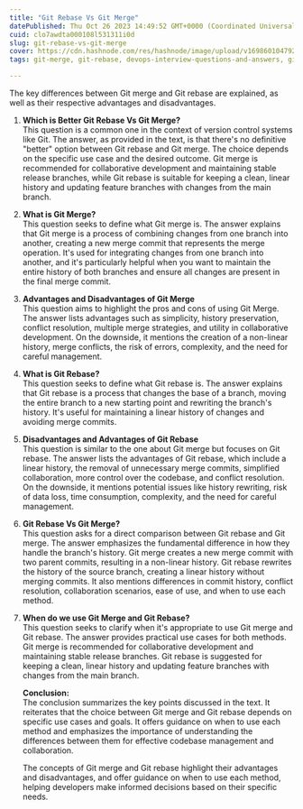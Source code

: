 ```yaml
---
title: "Git Rebase Vs Git Merge"
datePublished: Thu Oct 26 2023 14:49:52 GMT+0000 (Coordinated Universal Time)
cuid: clo7awdta000108l531311i0d
slug: git-rebase-vs-git-merge
cover: https://cdn.hashnode.com/res/hashnode/image/upload/v1698601047925/758b4f85-baa3-4504-8fcf-cb47dbb1a912.png
tags: git-merge, git-rebase, devops-interview-questions-and-answers, git-interview-questions-and-answers

---
```


The key differences between Git merge and Git rebase are explained, as well as their respective advantages and disadvantages.

1. **Which is Better Git Rebase Vs Git Merge?**  
    This question is a common one in the context of version control systems like Git. The answer, as provided in the text, is that there's no definitive "better" option between Git rebase and Git merge. The choice depends on the specific use case and the desired outcome. Git merge is recommended for collaborative development and maintaining stable release branches, while Git rebase is suitable for keeping a clean, linear history and updating feature branches with changes from the main branch.
    
2. **What is Git Merge?**  
    This question seeks to define what Git merge is. The answer explains that Git merge is a process of combining changes from one branch into another, creating a new merge commit that represents the merge operation. It's used for integrating changes from one branch into another, and it's particularly helpful when you want to maintain the entire history of both branches and ensure all changes are present in the final merge commit.
    
3. **Advantages and Disadvantages of Git Merge**  
    This question aims to highlight the pros and cons of using Git Merge. The answer lists advantages such as simplicity, history preservation, conflict resolution, multiple merge strategies, and utility in collaborative development. On the downside, it mentions the creation of a non-linear history, merge conflicts, the risk of errors, complexity, and the need for careful management.
    
4. **What is Git Rebase?**  
    This question seeks to define what Git rebase is. The answer explains that Git rebase is a process that changes the base of a branch, moving the entire branch to a new starting point and rewriting the branch's history. It's useful for maintaining a linear history of changes and avoiding merge commits.
    
5. **Disadvantages and Advantages of Git Rebase**  
    This question is similar to the one about Git merge but focuses on Git rebase. The answer lists the advantages of Git rebase, which include a linear history, the removal of unnecessary merge commits, simplified collaboration, more control over the codebase, and conflict resolution. On the downside, it mentions potential issues like history rewriting, risk of data loss, time consumption, complexity, and the need for careful management.
    
6. **Git Rebase Vs Git Merge?**  
    This question asks for a direct comparison between Git rebase and Git merge. The answer emphasizes the fundamental difference in how they handle the branch's history. Git merge creates a new merge commit with two parent commits, resulting in a non-linear history. Git rebase rewrites the history of the source branch, creating a linear history without merging commits. It also mentions differences in commit history, conflict resolution, collaboration scenarios, ease of use, and when to use each method.
    
7. **When do we use Git Merge and Git Rebase?**  
    This question seeks to clarify when it's appropriate to use Git merge and Git rebase. The answer provides practical use cases for both methods. Git merge is recommended for collaborative development and maintaining stable release branches. Git rebase is suggested for keeping a clean, linear history and updating feature branches with changes from the main branch.
    
    **Conclusion:**  
    The conclusion summarizes the key points discussed in the text. It reiterates that the choice between Git merge and Git rebase depends on specific use cases and goals. It offers guidance on when to use each method and emphasizes the importance of understanding the differences between them for effective codebase management and collaboration.
    
      
    The concepts of Git merge and Git rebase highlight their advantages and disadvantages, and offer guidance on when to use each method, helping developers make informed decisions based on their specific needs.